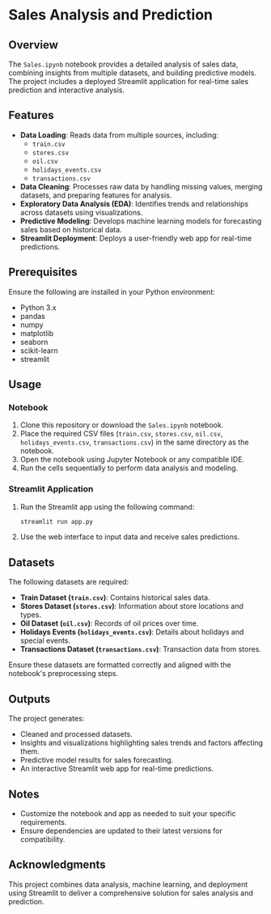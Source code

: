 # Sales Analysis and Prediction

## Overview
The `Sales.ipynb` notebook provides a detailed analysis of sales data, combining insights from multiple datasets, and building predictive models. The project includes a deployed Streamlit application for real-time sales prediction and interactive analysis.

## Features
- **Data Loading**: Reads data from multiple sources, including:
  - `train.csv`
  - `stores.csv`
  - `oil.csv`
  - `holidays_events.csv`
  - `transactions.csv`
- **Data Cleaning**: Processes raw data by handling missing values, merging datasets, and preparing features for analysis.
- **Exploratory Data Analysis (EDA)**: Identifies trends and relationships across datasets using visualizations.
- **Predictive Modeling**: Develops machine learning models for forecasting sales based on historical data.
- **Streamlit Deployment**: Deploys a user-friendly web app for real-time predictions.

## Prerequisites
Ensure the following are installed in your Python environment:
- Python 3.x
- pandas
- numpy
- matplotlib
- seaborn
- scikit-learn
- streamlit

## Usage
### Notebook
1. Clone this repository or download the `Sales.ipynb` notebook.
2. Place the required CSV files (`train.csv`, `stores.csv`, `oil.csv`, `holidays_events.csv`, `transactions.csv`) in the same directory as the notebook.
3. Open the notebook using Jupyter Notebook or any compatible IDE.
4. Run the cells sequentially to perform data analysis and modeling.

### Streamlit Application
1. Run the Streamlit app using the following command:
   ```bash
   streamlit run app.py
   ```
2. Use the web interface to input data and receive sales predictions.

## Datasets
The following datasets are required:
- **Train Dataset (`train.csv`)**: Contains historical sales data.
- **Stores Dataset (`stores.csv`)**: Information about store locations and types.
- **Oil Dataset (`oil.csv`)**: Records of oil prices over time.
- **Holidays Events (`holidays_events.csv`)**: Details about holidays and special events.
- **Transactions Dataset (`transactions.csv`)**: Transaction data from stores.

Ensure these datasets are formatted correctly and aligned with the notebook's preprocessing steps.

## Outputs
The project generates:
- Cleaned and processed datasets.
- Insights and visualizations highlighting sales trends and factors affecting them.
- Predictive model results for sales forecasting.
- An interactive Streamlit web app for real-time predictions.

## Notes
- Customize the notebook and app as needed to suit your specific requirements.
- Ensure dependencies are updated to their latest versions for compatibility.

## Acknowledgments
This project combines data analysis, machine learning, and deployment using Streamlit to deliver a comprehensive solution for sales analysis and prediction.

